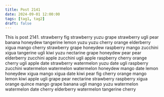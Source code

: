 ```yaml
---
title: Post 2141
date: 2024-09-01 12:00:00
tags: [tag1, tag2]
draft: false
---
```

This is post 2141.
strawberry
fig
strawberry
yuzu
grape
strawberry
ugli
pear
banana
honeydew
tangerine
lemon
yuzu
yuzu
cherry
orange
elderberry
xigua
mango
cherry
strawberry
grape
honeydew
raspberry
mango
zucchini
xigua
tangerine
ugli
kiwi
yuzu
nectarine
grape
honeydew
pear
pear
elderberry
zucchini
apple
zucchini
ugli
apple
raspberry
cherry
orange
cherry
ugli
apple
date
strawberry
watermelon
yuzu
date
ugli
raspberry
zucchini
watermelon
watermelon
watermelon
honeydew
mango
date
lemon
honeydew
xigua
mango
xigua
date
kiwi
pear
fig
cherry
orange
mango
lemon
kiwi
apple
ugli
grape
pear
nectarine
strawberry
raspberry
xigua
orange
quince
mango
grape
banana
ugli
mango
yuzu
watermelon
watermelon
date
cherry
elderberry
watermelon
tangerine
cherry
